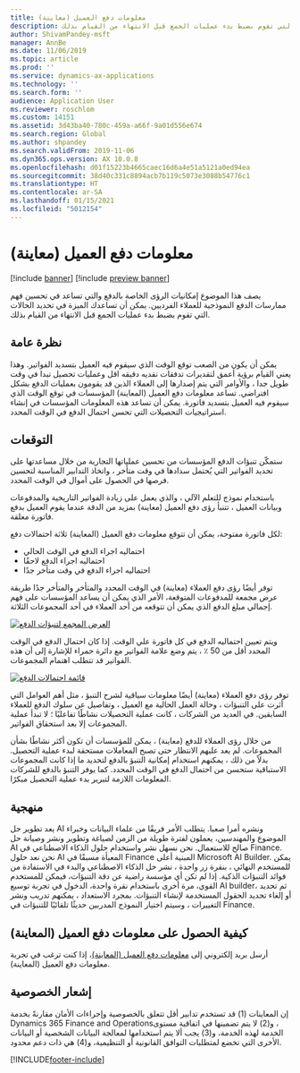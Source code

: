 ```yaml
---
title: معلومات دفع العميل (معاينة)
description: يصف هذا الموضوع إمكانيات الرؤى الخاصة بالدفع والتي تساعد في تحسين فهم ممارسات الدفع النموذجية للعملاء الفرديين. يمكن أن تساعدك الميزة في تحديد الحالات التي تقوم بضبط بدء عمليات الجمع قبل الانتهاء من القيام بذلك.
author: ShivamPandey-msft
manager: AnnBe
ms.date: 11/06/2019
ms.topic: article
ms.prod: ''
ms.service: dynamics-ax-applications
ms.technology: ''
ms.search.form: ''
audience: Application User
ms.reviewer: roschlom
ms.custom: 14151
ms.assetid: 3d43ba40-780c-459a-a66f-9a01d556e674
ms.search.region: Global
ms.author: shpandey
ms.search.validFrom: 2019-11-06
ms.dyn365.ops.version: AX 10.0.8
ms.openlocfilehash: d01f15223b4665caec16d6a4e51a5121a0ed94ea
ms.sourcegitcommit: 38d40c331c8894acb7b119c5073e3088b54776c1
ms.translationtype: HT
ms.contentlocale: ar-SA
ms.lasthandoff: 01/15/2021
ms.locfileid: "5012154"
---
```

# <a name="customer-payment-insights-preview"></a>معلومات دفع العميل (معاينة)

[!include [banner](../includes/banner.md)]
[!include [preview banner](../includes/preview-banner.md)]

يصف هذا الموضوع إمكانيات الرؤى الخاصة بالدفع والتي تساعد في تحسين فهم ممارسات الدفع النموذجية للعملاء الفرديين. يمكن أن تساعدك الميزة في تحديد الحالات التي تقوم بضبط بدء عمليات الجمع قبل الانتهاء من القيام بذلك. 

## <a name="overview"></a>نظرة عامة

يمكن أن يكون من الصعب توقع الوقت الذي سيقوم فيه العميل بتسديد الفواتير. وهذا يعني القيام برؤية أعمق لتقديرات تدفقات نقديه دقيقه اقل وعمليات تحصيل تبدا في وقت طويل جدا ، والأوامر التي يتم إصدارها إلى العملاء الذين قد يقومون بعمليات الدفع بشكل افتراضي. تساعد معلومات دفع العميل (المعاينة) المؤسسات في توقع الوقت الذي سيقوم فيه العميل بتسديد فاتورة. يمكن أن تساعد هذه المعلومات المؤسسات في إنشاء استراتيجيات التحصيلات التي تحسن احتمال الدفع في الوقت المحدد. 

## <a name="predictions"></a>التوقعات

ستمكّن تنبؤات الدفع المؤسسات من تحسين عملياتها التجارية من خلال مساعدتها على تحديد الفواتير التي يُحتمل سدادها في وقت متأخر ، واتخاذ التدابير المناسبة لتحسين فرصها في الحصول على أموال في الوقت المحدد.

باستخدام نموذج للتعلم الآلي ، والذي يعمل على زيادة الفواتير التاريخية والمدفوعات وبيانات العميل ، تتنبأ رؤى دفع العميل (معاينة) بمزيد من الدقة عندما يقوم العميل بدفع فاتورة معلقة.

لكل فاتورة مفتوحة، يمكن أن تتوقع معلومات دفع العميل (المعاينة) ثلاثة احتمالات دفع:

-   احتماليه اجراء الدفع في الوقت الحالي 
-   احتماليه اجراء الدفع لاحقًا
-   احتماليه اجراء الدفع في وقت متأخر جدًا

توفر أيضًا رؤى دفع العملاء (معاينة) في الوقت المحدد والمتأخر والمتأخر جدًا طريقة عرض مجمعة للمدفوعات المتوقعة، الأمر الذي يمكن أن يساعد المؤسسات على فهم إجمالي مبلغ الدفع الذي يمكن أن تتوقعه من أحد العملاء في أحد المجموعات الثلاثة.

[![العرض المجمع لتنبؤات الدفع](./media/graphic-payment-reports.png)](./media/graphic-payment-reports.png)

ويتم تعيين احتماليه الدفع في كل فاتورة علي الوقت. إذا كان احتمال الدفع في الوقت المحدد أقل من 50 ٪ ، يتم وضع علامة الفواتير مع دائرة حمراء للإشارة إلى أن هذه الفواتير قد تتطلب اهتمام المجموعات. 

[![قائمة احتمالات الدفع](./media/customer-pymnt-probability-list.png)](./media/customer-pymnt-probability-list.png)

توفر رؤى دفع العملاء (معاينة) أيضًا معلومات سياقية لشرح التنبؤ ، مثل أهم العوامل التي أثرت على التنبؤات ، وحالة العمل الحالية مع العميل ، وتفاصيل عن سلوك الدفع للعملاء السابقين. في العديد من الشركات ، كانت عملية التحصيلات نشاطًا تفاعليًا ؛ لا تبدأ عملية المجموعات إلا بعد استحقاق الفواتير. 

من خلال رؤى العملاء للدفع (معاينة) ، يمكن للمؤسسات أن تكون أكثر نشاطًا بشأن المجموعات. لم يعد عليهم الانتظار حتى تصبح المعاملات مستحقة لبدء عملية التحصيل. بدلاً من ذلك ، يمكنهم استخدام إمكانية التنبؤ بالدفع لتحديد ما إذا كانت المجموعات الاستباقية ستحسن من احتمال الدفع في الوقت المحدد. كما يوفر التنبؤ بالدفع للشركات المعلومات اللازمة لتبرير بدء عملية التحصيل مبكرًا.

## <a name="methodology"></a>منهجية

يعد تطوير حل AI ونشره أمرا صعبا. يتطلب الأمر فريقًا من علماء البيانات وخبراء الموضوع والمهندسين، يعملون لفترة طويلة من الزمن لصياغة وتطوير ونشر وصيانة حل AI صالح للاستعمال. نحن نسهل نشر واستخدام حلول الذكاء الاصطناعي في Finance. نحن نعد حلول AI المعبأة مسبقًا في Finance المبنية أعلى Microsoft AI Builder. يمكن للمستخدم النهائي ، بنقرة زر واحدة ، نشر حل الذكاء الاصطناعي والبدء في الاستفادة من فوائد التنبؤات الذكية. إذا لم تكن أي مؤسسة راضية عن دقة التنبؤات، فيمكن للمستخدم القوي، مرة أخرى باستخدام نقرة واحدة، الدخول في تجربة توسيع AI builder، ثم تحديد أو إلغاء تحديد الحقول المستخدمة لإنشاء التنبؤات. بمجرد الاستعداد ، يمكنهم تدريب ونشر التغييرات ، وسيتم اختيار النموذج المدربين حديثًا تلقائيًا للتنبؤات في Finance.

## <a name="how-to-get-customer-payment-insights-preview"></a>كيفية الحصول على معلومات دفع العميل (المعاينة)

أرسل بريد إلكتروني إلى [معلومات دفع العميل (المعاينة)](mailto:fiap@microsoft.com)، إذا كنت ترغب في تجربة معلومات دفع العميل (المعاينة).

## <a name="privacy-notice"></a>إشعار الخصوصية

إن المعاينات (1) قد تستخدم تدابير أقل تتعلق بالخصوصية وإجراءات الأمان مقارنةً بخدمة Dynamics 365 Finance and Operations‏، و(2) لا يتم تضمينها في اتفاقية مستوى الخدمة لهذه الخدمة، و(3) يجب ألا يتم استخدامها لمعالجة البيانات الشخصية أو البيانات الأخرى التي تخضع لمتطلبات التوافق القانونية أو التنظيمية، و(4) هي ذات دعم محدود.




[!INCLUDE[footer-include](../../includes/footer-banner.md)]